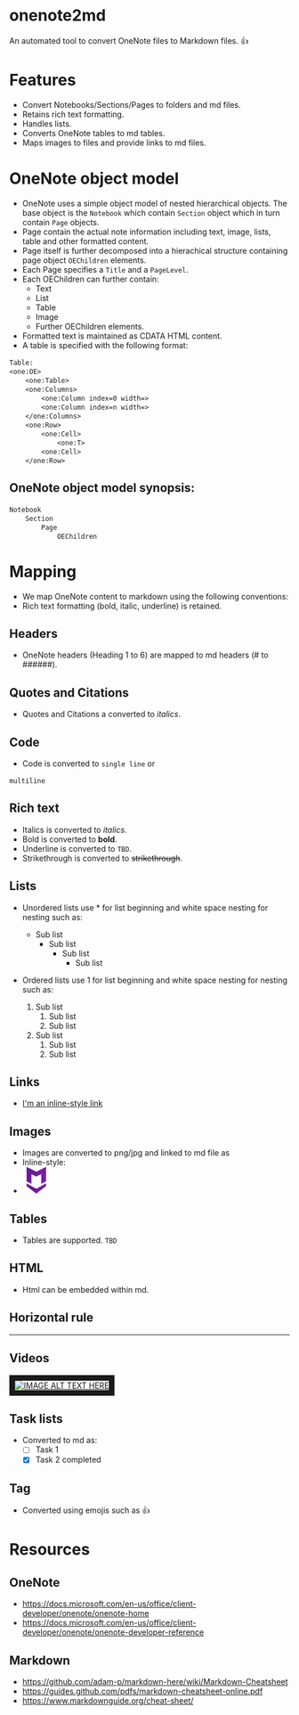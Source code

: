 ﻿# onenote2md
An automated tool to convert OneNote files to Markdown files. :+1:

# Features
- Convert Notebooks/Sections/Pages to folders and md files.
- Retains rich text formatting.
- Handles lists.
- Converts OneNote tables to md tables.
- Maps images to files and provide links to md files.


# OneNote object model
- OneNote uses a simple object model of nested hierarchical objects.
The base object is the `Notebook` which contain `Section` object which in turn contain `Page` objects.
- Page contain the actual note information including text, image, lists, table and other formatted content.
- Page itself is further decomposed into a hierachical structure containing page object `OEChildren` elements.
- Each Page specifies a `Title` and a `PageLevel`.
- Each OEChildren can further contain:
  - Text
  - List
  - Table
  - Image
  - Further OEChildren elements.
- Formatted text is maintained as CDATA HTML content.
- A table is specified with the following format:
```
Table:
<one:OE>
    <one:Table>
    <one:Columns>
        <one:Column index=0 width=>
        <one:Column index=n width=>
    </one:Columns>
    <one:Row>
        <one:Cell>
            <one:T>
        <one:Cell>
    </one:Row>
```

  
## OneNote object model synopsis:
```
Notebook
	Section
		Page
            OEChildren
```


# Mapping
- We map OneNote content to markdown using the following conventions:
- Rich text formatting (bold, italic, underline) is retained.

## Headers
- OneNote headers (Heading 1 to 6) are mapped to md headers (# to ######).

## Quotes and Citations
- Quotes and Citations a converted to *italics*.

## Code
- Code is converted to `single line` or
 ``` 
 multiline 
 ```

## Rich text
- Italics is converted to *italics*.
- Bold is converted to **bold**.
- Underline is converted to ``TBD``.
- Strikethrough is converted to ~~strikethrough~~.


## Lists
- Unordered lists use * for list beginning and white space nesting for nesting such as:
  - Sub list  
    - Sub list  
      - Sub list
        - Sub list 

- Ordered lists use 1 for list beginning and white space nesting for nesting such as:
  1. Sub list  
     1. Sub list  
     2. Sub list
  2. Sub list
     1. Sub list 
     2. Sub list

## Links
- [I'm an inline-style link](https://www.google.com)


## Images
- Images are converted to png/jpg and linked to md file as
- Inline-style: 
- ![alt text](https://github.com/adam-p/markdown-here/raw/master/src/common/images/icon48.png "Logo Title Text 1")

## Tables
- Tables are supported. `TBD`


## HTML
- Html can be embedded within md.


## Horizontal rule
---

## Videos
<a href="http://www.youtube.com/watch?feature=player_embedded&v=YOUTUBE_VIDEO_ID_HERE
" target="_blank"><img src="http://img.youtube.com/vi/YOUTUBE_VIDEO_ID_HERE/0.jpg" 
alt="IMAGE ALT TEXT HERE" width="240" height="180" border="10" /></a>

## Task lists
- Converted to md as: 
  - [ ] Task 1
  - [x] Task 2 completed

## Tag
- Converted using emojis such as :+1:

# Resources
## OneNote
- https://docs.microsoft.com/en-us/office/client-developer/onenote/onenote-home
- https://docs.microsoft.com/en-us/office/client-developer/onenote/onenote-developer-reference

## Markdown
- https://github.com/adam-p/markdown-here/wiki/Markdown-Cheatsheet
- https://guides.github.com/pdfs/markdown-cheatsheet-online.pdf
- https://www.markdownguide.org/cheat-sheet/
